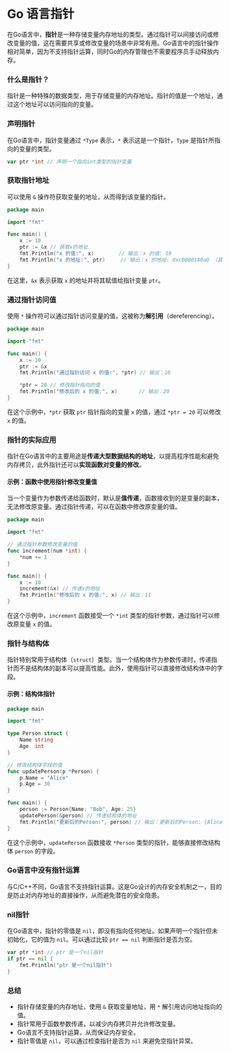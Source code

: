 # Go 语言指针
在Go语言中，**指针**是一种存储变量内存地址的类型。通过指针可以间接访问或修改变量的值，这在需要共享或修改变量的场景中非常有用。Go语言中的指针操作相对简单，因为不支持指针运算，同时Go的内存管理也不需要程序员手动释放内存。

### 什么是指针？

指针是一种特殊的数据类型，用于存储变量的内存地址。指针的值是一个地址，通过这个地址可以访问指向的变量。

### 声明指针

在Go语言中，指针变量通过 `*Type` 表示，`*` 表示这是一个指针，`Type` 是指针所指向的变量的类型。
```go
var ptr *int // 声明一个指向int类型的指针变量
```

### 获取指针地址

可以使用 `&` 操作符获取变量的地址，从而得到该变量的指针。
```go
package main

import "fmt"

func main() {
    x := 10
    ptr := &x // 获取x的地址
    fmt.Println("x 的值:", x)        // 输出：x 的值: 10
    fmt.Println("x 的地址:", ptr)     // 输出：x 的地址: 0xc0000140a0 （具体地址会有所不同）
}
```
在这里，`&x` 表示获取 `x` 的地址并将其赋值给指针变量 `ptr`。

### 通过指针访问值

使用 `*` 操作符可以通过指针访问变量的值，这被称为**解引用**（dereferencing）。
```go
package main

import "fmt"

func main() {
    x := 10
    ptr := &x
    fmt.Println("通过指针访问 x 的值:", *ptr) // 输出：10

    *ptr = 20 // 修改指针指向的值
    fmt.Println("修改后的 x 的值:", x)       // 输出：20
}

```

在这个示例中，`*ptr` 获取 `ptr` 指针指向的变量 `x` 的值，通过 `*ptr = 20` 可以修改 `x` 的值。

### 指针的实际应用

指针在Go语言中的主要用途是**传递大型数据结构的地址**，以提高程序性能和避免内存拷贝，此外指针还可以**实现函数对变量的修改**。

#### 示例：函数中使用指针修改变量值

当一个变量作为参数传递给函数时，默认是**值传递**，函数接收到的是变量的副本，无法修改原变量。通过指针传递，可以在函数中修改原变量的值。
```go
package main

import "fmt"

// 通过指针参数修改变量的值
func increment(num *int) {
    *num += 1
}

func main() {
    x := 10
    increment(&x) // 传递x的地址
    fmt.Println("修改后的 x 的值:", x) // 输出：11
}

```

在这个示例中，`increment` 函数接受一个 `*int` 类型的指针参数，通过指针可以修改原变量 `x` 的值。

### 指针与结构体

指针特别常用于结构体（`struct`）类型。当一个结构体作为参数传递时，传递指针而不是结构体的副本可以提高性能。此外，使用指针可以直接修改结构体中的字段。

#### 示例：结构体指针

```go
package main

import "fmt"

type Person struct {
    Name string
    Age  int
}

// 修改结构体字段的值
func updatePerson(p *Person) {
    p.Name = "Alice"
    p.Age = 30
}

func main() {
    person := Person{Name: "Bob", Age: 25}
    updatePerson(&person) // 传递结构体的地址
    fmt.Println("更新后的Person:", person) // 输出：更新后的Person: {Alice 30}
}
```

在这个示例中，`updatePerson` 函数接收 `*Person` 类型的指针，能够直接修改结构体 `person` 的字段。

### Go语言中没有指针运算

与C/C++不同，Go语言不支持指针运算。这是Go设计的内存安全机制之一，目的是防止对内存地址的直接操作，从而避免潜在的安全隐患。

### nil指针

在Go语言中，指针的零值是 `nil`，即没有指向任何地址。如果声明一个指针但未初始化，它的值为 `nil`。可以通过比较 `ptr == nil` 判断指针是否为空。
```go
var ptr *int // ptr 是一个nil指针
if ptr == nil {
    fmt.Println("ptr 是一个nil指针")
}
```

### 总结

- 指针存储变量的内存地址，使用 `&` 获取变量地址，用 `*` 解引用访问地址指向的值。
- 指针常用于函数参数传递，以减少内存拷贝并允许修改变量。
- Go语言不支持指针运算，从而保证内存安全。
- 指针零值是 `nil`，可以通过检查指针是否为 `nil` 来避免空指针异常。